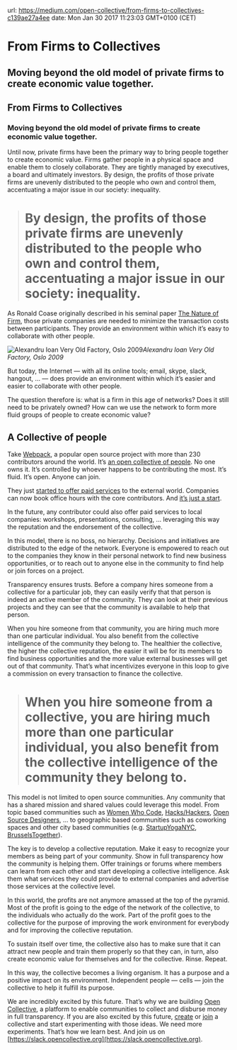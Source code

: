 url: https://medium.com/open-collective/from-firms-to-collectives-c139ae27a4ee
date: Mon Jan 30 2017 11:23:03 GMT+0100 (CET)


# From Firms to Collectives

## Moving beyond the old model of private firms to create economic value together.

## From Firms to Collectives

### Moving beyond the old model of private firms to create economic value together.

Until now, private firms have been the primary way to bring people together to create economic value. Firms gather people in a physical space and enable them to closely collaborate. They are tightly managed by executives, a board and ultimately investors. By design, the profits of those private firms are unevenly distributed to the people who own and control them, accentuating a major issue in our society: inequality.
> # By design, the profits of those private firms are unevenly distributed to the people who own and control them, accentuating a major issue in our society: inequality.

As Ronald Coase originally described in his seminal paper [The Nature of Firm](https://en.wikipedia.org/wiki/The_Nature_of_the_Firm), those private companies are needed to minimize the transaction costs between participants. They provide an environment within which it’s easy to collaborate with other people.

![Alexandru Ioan Very Old Factory, Oslo 2009](https://cdn-images-1.medium.com/max/3840/1*tTHwAVRmBye4FlAcXD1QeQ.jpeg)*Alexandru Ioan Very Old Factory, Oslo 2009*

But today, the Internet — with all its online tools; email, skype, slack, hangout, … — does provide an environment within which it’s easier and easier to collaborate with other people.

The question therefore is: what is a firm in this age of networks? Does it still need to be privately owned? How can we use the network to form more fluid groups of people to create economic value?

## A Collective of people

Take [Webpack](https://webpack.js.org), a popular open source project with more than 230 contributors around the world. It’s [an open collective of people](https://opencollective.com/webpack). No one owns it. It’s controlled by whoever happens to be contributing the most. It’s fluid. It’s open. Anyone can join.

They just [started to offer paid services](https://medium.com/webpack/webpack-2-2-the-final-release-76c3d43bf144#.do9gauaic) to the external world. Companies can now book office hours with the core contributors. And [it’s just a start](https://medium.com/open-collective/moving-beyond-the-charity-framework-b1191c33141#.xj8ts5bp1).

In the future, any contributor could also offer paid services to local companies: workshops, presentations, consulting, … leveraging this way the reputation and the endorsement of the collective.

In this model, there is no boss, no hierarchy. Decisions and initiatives are distributed to the edge of the network. Everyone is empowered to reach out to the companies they know in their personal network to find new business opportunities, or to reach out to anyone else in the community to find help or join forces on a project.

Transparency ensures trusts. Before a company hires someone from a collective for a particular job, they can easily verify that that person is indeed an active member of the community. They can look at their previous projects and they can see that the community is available to help that person.

When you hire someone from that community, you are hiring much more than one particular individual. You also benefit from the collective intelligence of the community they belong to. The healthier the collective, the higher the collective reputation, the easier it will be for its members to find business opportunities and the more value external businesses will get out of that community. That’s what incentivizes everyone in this loop to give a commission on every transaction to finance the collective.
> # When you hire someone from a collective, you are hiring much more than one particular individual, you also benefit from the collective intelligence of the community they belong to.

This model is not limited to open source communities. Any community that has a shared mission and shared values could leverage this model. From topic based communities such as [Women Who Code](https://opencollective.com/wwcode), [Hacks/Hackers](http://hackshackers.com), [Open Source Designers](https://opencollective.com/opensourcedesign), … to geographic based communities such as coworking spaces and other city based communities (e.g. [StartupYogaNYC](https://opencollective.com/StartupYogaNYC), [BrusselsTogether](https://BrusselsTogether.org)).

The key is to develop a collective reputation. Make it easy to recognize your members as being part of your community. Show in full transparency how the community is helping them. Offer trainings or forums where members can learn from each other and start developing a collective intelligence. Ask them what services they could provide to external companies and advertise those services at the collective level.

In this world, the profits are not anymore amassed at the top of the pyramid. Most of the profit is going to the edge of the network of the collective, to the individuals who actually do the work. Part of the profit goes to the collective for the purpose of improving the work environment for everybody and for improving the collective reputation.

To sustain itself over time, the collective also has to make sure that it can attract new people and train them properly so that they can, in turn, also create economic value for themselves and for the collective. Rinse. Repeat.

In this way, the collective becomes a living organism. It has a purpose and a positive impact on its environment. Independent people — cells — join the collective to help it fulfill its purpose.

We are incredibly excited by this future. That’s why we are building [Open Collective](https://opencollective.com), a platform to enable communities to collect and disburse money in full transparency. If you are also excited by this future, [create](https://opencollective.com/create) or [join](https://opencollective.com/discover) a collective and start experimenting with those ideas. We need more experiments. That’s how we learn best. And join us on [https://slack.opencollective.org](https://slack.opencollective.org).
